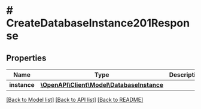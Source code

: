 # # CreateDatabaseInstance201Response

## Properties

Name | Type | Description | Notes
------------ | ------------- | ------------- | -------------
**instance** | [**\OpenAPI\Client\Model\DatabaseInstance**](DatabaseInstance.md) |  |

[[Back to Model list]](../../README.md#models) [[Back to API list]](../../README.md#endpoints) [[Back to README]](../../README.md)
